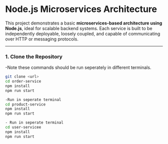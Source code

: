 #  Node.js Microservices Architecture

This project demonstrates a basic **microservices-based architecture using Node.js**, ideal for scalable backend systems. Each service is built to be independently deployable, loosely coupled, and capable of communicating over HTTP or messaging protocols.

---
### 1. Clone the Repository

-Note these commands should be run seperately in different terminals.
```bash
git clone <url>
cd order-service
npm install
npm run start

-Run in seperate terminal 
cd product-service
npm install
npm run start

- Run in seperate terminal
cd user-servicee
npm install
npm run start


